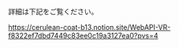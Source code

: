 詳細は下記をご覧ください。 

https://cerulean-coat-b13.notion.site/WebAPI-VR-f8322ef7dbd7449c83ee0c19a3127ea0?pvs=4
